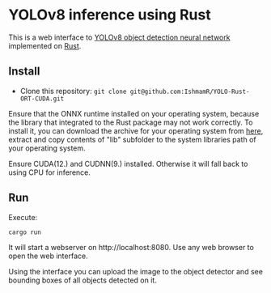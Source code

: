 # YOLOv8 inference using Rust

This is a web interface to [YOLOv8 object detection neural network](https://ultralytics.com/yolov8)
implemented on [Rust](https://www.rust-lang.org/).

## Install

* Clone this repository: `git clone git@github.com:IshmamR/YOLO-Rust-ORT-CUDA.git`

Ensure that the ONNX runtime installed on your operating system, because the library that integrated to the 
Rust package may not work correctly. To install it, you can download the archive for your operating system 
from [here](https://github.com/microsoft/onnxruntime/releases), extract and copy contents of "lib" subfolder
to the system libraries path of your operating system.

Ensure CUDA(12.) and CUDNN(9.) installed. Otherwise it will fall back to using CPU for inference.

## Run

Execute:

```
cargo run
```

It will start a webserver on http://localhost:8080. Use any web browser to open the web interface.

Using the interface you can upload the image to the object detector and see bounding boxes of all objects detected on it.